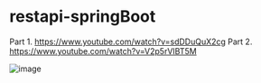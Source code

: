 # restapi-springBoot
Part 1.  https://www.youtube.com/watch?v=sdDDuQuX2cg
Part 2.  https://www.youtube.com/watch?v=V2p5rVIBT5M

![image](https://user-images.githubusercontent.com/22105425/153741730-2403dd84-4656-44ac-823f-d48d67ce8023.png)

